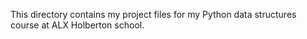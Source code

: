 This directory contains my project files for my Python data structures course at ALX Holberton school.